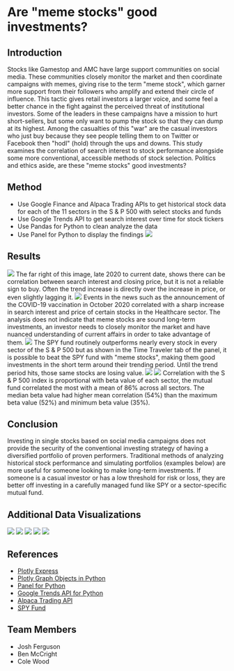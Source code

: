 # Are "meme stocks" good investments?
## Introduction
Stocks like Gamestop and AMC have large support communities on social media.  These communities closely monitor the market and then coordinate campaigns with memes, giving rise to the term "meme stock", which garner more support from their followers who amplify and extend their circle of influence.  This tactic gives retail investors a larger voice, and some feel a better chance in the fight against the perceived threat of institutional investors.  Some of the leaders in these campaigns have a mission to hurt short-sellers, but some only want to pump the stock so that they can dump at its highest.  Among the casualties of this "war" are the casual investors who just buy because they see people telling them to on Twitter or Facebook then "hodl" (hold) through the ups and downs.  This study examines the correlation of search interest to stock performance alongside some more conventional, accessible methods of stock selection.  Politics and ethics aside, are these "meme stocks" good investments?

## Method
* Use Google Finance and Alpaca Trading APIs to get historical stock data for each of the 11 sectors in the S & P 500 with select stocks and funds
* Use Google Trends API to get search interest over time for stock tickers
* Use Pandas for Python to clean analyze the data
* Use Panel for Python to display the findings
![](Images/panel.gif)
## Results
![](Images/bb.png)
The far right of this image, late 2020 to current date, shows there can be correlation between search interest and closing price, but it is not a reliable sign to buy.  Often the trend increase is directly over the increase in price, or even slightly lagging it. 
![](Images/algn.png)
Events in the news such as the announcement of the COVID-19 vaccination in October 2020 correlated with a sharp increase in search interest and price of certain stocks in the Healthcare sector.  The analysis does not indicate that meme stocks are sound long-term investments, an investor needs to closely monitor the market and have nuanced understanding of current affairs in order to take advantage of them.
![](Images/time_travel.png)
The SPY fund routinely outperforms nearly every stock in every sector of the S & P 500 but as shown in the Time Traveler tab of the panel, it is possible to beat the SPY fund with "meme stocks", making them good investments in the short term around their trending period.  Until the trend period hits, those same stocks are losing value.
![](Images/heat.gif)
![](Images/box.gif)
Correlation with the S & P 500 index is proportional with beta value of each sector, the mutual fund correlated the most with a mean of 86% across all sectors. The median beta value had higher mean correlation (54%) than the maximum beta value (52%) and minimum beta value (35%).   

## Conclusion
Investing in single stocks based on social media campaigns does not provide the security of the conventional investing strategy of having a diversified portfolio of proven performers.  Traditional methods of analyzing historical stock performance and simulating portfolios (examples below) are more useful for someone looking to make long-term investments.  If someone is a casual investor or has a low threshold for risk or loss, they are better off investing in a carefully managed fund like SPY or a sector-specific mutual fund.

## Additional Data Visualizations
![](Images/trend.gif)
![](Images/candlestick.png)
![](Images/spy.gif)
![](Images/tt.gif)
![](Images/sharpe.gif)

## References
* [Plotly Express](https://plotly.com/python/plotly-express/)
* [Plotly Graph Objects in Python](https://plotly.com/python/graph-objects/)
* [Panel for Python](https://panel.holoviz.org/)
* [Google Trends API for Python](https://pypi.org/project/pytrends/)
* [Alpaca Trading API](https://alpaca.markets/docs/)
* [SPY Fund](https://www.ssga.com/us/en/institutional/etfs/funds/spdr-sp-500-etf-trust-spy)

## Team Members
* Josh Ferguson
* Ben McCright
* Cole Wood
